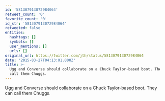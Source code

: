 ```yaml
---
id: '581307913072984064'
retweet_count: '0'
favorite_count: '0'
id_str: '581307913072984064'
retweeted: false
entities:
  hashtags: []
  symbols: []
  user_mentions: []
  urls: []
original_url: https://twitter.com/jth/status/581307913072984064
date: '2015-03-27T04:13:01.000Z'
title: >-
  Ugg and Converse should collaborate on a Chuck Taylor-based boot. They can
  call them Chuggs.
---
```


Ugg and Converse should collaborate on a Chuck Taylor-based boot. They can call them Chuggs.